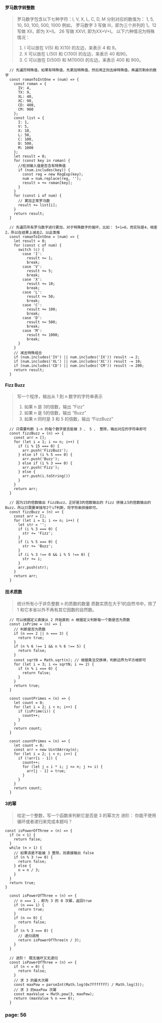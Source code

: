 #### 罗马数字转整数
> 罗马数字包含以下七种字符：I, V,  X,  L,   C,   D,    M
> 分别对应的数值为：        1, 5, 10, 50, 100, 500, 1000
> 例如， 罗马数字 3 写做 III，即为三个并列的 1。12 写做 XII，即为 X+II。 26 写做 XXVI, 即为XX+V+I。
> 以下六种情况为特殊情况：
> 1. I 可以放在 V(5) 和 X(10) 的左边，来表示 4 和 9。
> 2. X 可以放在 L(50) 和 C(100) 的左边，来表示 40 和90。
> 3. C 可以放在 D(500) 和 M(1000) 的左边，来表示 400 和 900。

```
  // 先遍历特殊值，如果有特殊值，先累加特殊值，然后用正则去掉特殊值，再遍历剩余的数字
  const romanToIntOne = (num) => {
    const roman = {
      IV: 4,
      TX: 9,
      XL: 40,
      XC: 90,
      CD: 400,
      CM: 900
    };
    const list = {
      I: 1,
      V: 5,
      X: 10,
      L: 50,
      C: 100,
      D: 500,
      M: 1000
    };
    let result = 0;
    for (const key in roman) {
      //检测输入值是否含有特殊值
      if (num.includes(key)) {
        const reg = new RegExp(key);
        num = num.replace(reg, '');
        result = += roman[key];
      }
    }
    for (const i of num) {
      // 累加正常罗马数
      result += list[i];
    }
    return result;
  }
```

```
  // 先遍历所有罗马数字进行累加，对于特殊数字的循环，比如： 5+1=6，而实际是4，相差2，所以在结果上减去2，以此类推
  const romanToIntOne = (num) => {
    let result = 0;
    for (const c of num) {
      switch (c) {
        case 'I':
          result += 1;
          break;
        case 'V':
          result += 5;
          break;
        case 'X':
          result += 10;
          break;
        case 'L':
          result += 50;
          break;
        case 'C':
          result += 100;
          break;
        case 'D':
          result += 500;
          break;
        case 'M':
          result += 1000;
          break;
      }
    }
    // 减去特殊组合
    if (num.includes('IV') || num.includes('IX')) result -= 2;
    if (num.includes('XL') || num.includes('XC')) result -= 10;
    if (num.includes('CD') || num.includes('CM')) result -= 200;
    return result;
  }
```


#### Fizz Buzz
> 写一个程序，输出从 1 到 n 数字的字符串表示
> 1. 如果 n 是 3的倍数，输出 “Fizz”
> 2. 如果 n 是 5的倍数，输出 “Buzz”
> 3. 如果 n 同时是 3 和 5 的倍数，输出 “FizzBuzz”

```
  // 只需要判断 1-n 的每个数字是否能被 3 、 5 、 整除，输出对应的字符串即可
  const fizzBuzz = (n) => {
    const arr = [];
    for (let i = 1; i <= n; i++) {
      if (i % 15 === 0) {
        arr.push('FizzBuzz');
      } else if (i % 5 === 0) {
        arr.push('Buzz');
      } else if (i % 3 === 0) {
        arr.push('Fizz');
      } else {
        arr.push(i.toString())
      }
    }
    return arr;
  }
```

```
  // 因为15的倍数输出 FizzBuzz，正好是3的倍数输出的 Fizz 拼接上5的倍数输出的 Buzz，所以只需要单独写2个if判断，将字符串拼接即可。
  const fizzBuzz = (n) => {
    const arr = [];
    for (let i = 1; i <= n; i++) {
      let str = '';
      if (i % 3 === 0) {
        str += 'Fizz';
      }
      if (i % 5 === 0) {
        str += 'Buzz';
      }
      if (i % 3 !== 0 && i % 5 !== 0) {
        str += i;
      }
      arr.push(str);
    }
    return arr;
  }
```


#### 技术质数
> 统计所有小于非负整数 n 的质数的数量
> 质数实质在大于1的自然书中，除了 1 和它本省以外不再有其它因数的自然数。

```
  // 可以根据定义直接从 2 开始直到 n 根据定义判断每一个数是否为质数
  const isPrime = (n) => {
    // 判断是否为质数
    if (n === 2 || n === 3) {
      return true;
    }
    if (n % 6 !== 1 && n % 6 !== 5) {
      return false;
    }
    const sqrtN = Math.sqrt(n); // 根据乘法交换律，判断边界为平方根即可
    for (let i = 3; i <= sqrtN; i += 2) {
      if (n % i === 0) {
        return false;
      }
    }
    return true;
  }

  const countPrimes = (n) => {
    let count = 0;
    for (let i = 2; i < n; i++) {
      if (isPrime(i)) {
        count++;
      }
    }
    return count;
  }
```

```
  const countPrimes = (n) => {
    let count = 0;
    const arr = new Uint8Array(n);
    for (let i = 2; i < n; i++) {
      if (!arr[i - 1]) {
        count++;
        for (let j = i * i; j <= n; j += i) {
          arr[j - 1] = true;
        }
      }
    }
    return count;
  }
```


#### 3的幂
> 给定一个整数，写一个函数来判断它是否是 3 的幂次方
> 进阶： 你能不使用循环或者递归来完成本题吗？

```
const isPowerOfThree = (n) => {
  if (n < 1) {
    return false;
  }
  while (n > 1) {
    // 如果该是不能被 3 整除，则直接输出 false
    if (n % 3 !== 0) {
      return false;
    } else {
      n = n / 3;
    }
  }
  return true;
}
```

```
  const isPowerOfThree = (n) => {
    // n === 1 ，即为 3 的 0 次幂，返回true
    if (n === 1) {
      return true;
    }
    if (n <= 0) {
      return false;
    }
    if (n % 3 === 0) {
      // 递归调用
      return isPowerOfThree(n / 3);
    }
  }
```

```
  // 进阶！ 既无循环又无递归
  const isPowerOfThree = (n) => {
    if (n < = 0) {
      return false;
    }
    // 求 3 的最大次幂
    const maxPow = parseInt(Math.log(0x7fffffff) / Math.log(3));
    // 求 3 的maxPow 次幂
    const maxValue = Math.pow(3, maxPow);
    return (maxValue % n === 0);
  }
```



### page: 56
